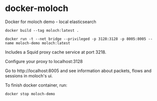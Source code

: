 # docker-moloch
Docker for moloch demo - local elasticsearch


```
docker build --tag moloch:latest .

docker run -t --net bridge --privileged -p 3128:3128 -p 8005:8005 --name moloch-demo moloch:latest

```

Includes a Squid proxy cache service at port 3218.

Configure your proxy to localhost:3128

Go to http://localhost:8005 and see information about packets, flows and sessions in moloch's ui.


To finish docker container, run:
```
docker stop moloch-demo
```

